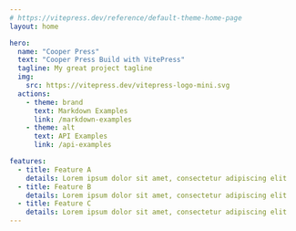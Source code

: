 ```yaml
---
# https://vitepress.dev/reference/default-theme-home-page
layout: home

hero:
  name: "Cooper Press"
  text: "Cooper Press Build with VitePress"
  tagline: My great project tagline
  img:
    src: https://vitepress.dev/vitepress-logo-mini.svg
  actions:
    - theme: brand
      text: Markdown Examples
      link: /markdown-examples
    - theme: alt
      text: API Examples
      link: /api-examples

features:
  - title: Feature A
    details: Lorem ipsum dolor sit amet, consectetur adipiscing elit
  - title: Feature B
    details: Lorem ipsum dolor sit amet, consectetur adipiscing elit
  - title: Feature C
    details: Lorem ipsum dolor sit amet, consectetur adipiscing elit
---
```


